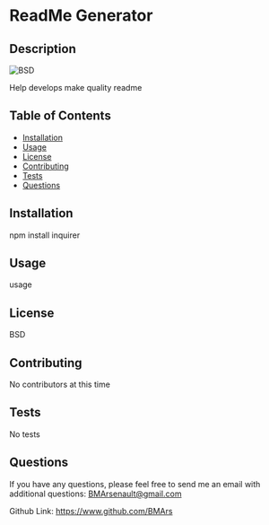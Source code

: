 
# ReadMe Generator

## Description
![BSD](https://img.shields.io/badge/License-BSD_3--Clause-blue.svg) <br />

Help develops make quality readme

## Table of Contents
- [Installation](##installation)
- [Usage](##usage)
- [License](##license)
- [Contributing](##contributing)
- [Tests](##tests)
- [Questions](##questions)

## Installation

npm install inquirer

## Usage

usage

## License

BSD

## Contributing

No contributors at this time

## Tests

No tests

## Questions
    
If you have any questions, please feel free to send me an email with additional questions:  BMArsenault@gmail.com

Github Link: https://www.github.com/BMArs
